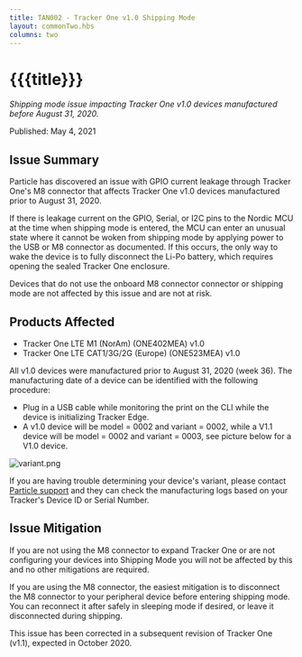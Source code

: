 ```yaml
---
title: TAN002 - Tracker One v1.0 Shipping Mode
layout: commonTwo.hbs
columns: two
---
```


# {{{title}}} 

 _Shipping mode issue impacting Tracker One v1.0 devices manufactured before August 31, 2020._

Published: May 4, 2021

## Issue Summary

Particle has discovered an issue with GPIO current leakage through Tracker One's M8 connector that affects Tracker One v1.0 devices manufactured prior to August 31, 2020.

If there is leakage current on the GPIO, Serial, or I2C pins to the Nordic MCU at the time when shipping mode is entered, the MCU can enter an unusual state where it cannot be woken from shipping mode by applying power to the USB or M8 connector as documented. If this occurs, the only way to wake the device is to fully disconnect the Li-Po battery, which requires opening the sealed Tracker One enclosure.

Devices that do not use the onboard M8 connector connector or shipping mode are not affected by this issue and are not at risk.

## Products Affected

* Tracker One LTE M1 (NorAm) (ONE402MEA) v1.0
* Tracker One LTE CAT1/3G/2G (Europe) (ONE523MEA) v1.0

All v1.0 devices were manufactured prior to August 31, 2020 (week 36). The manufacturing date of a device can be identified with the following procedure: 

* Plug in a USB cable while monitoring the print on the CLI while the device is initializing Tracker Edge.
* A v1.0 device will be model = 0002 and variant = 0002, while a V1.1 device will be model = 0002 and variant = 0003, see picture below for a V1.0 device.

![variant.png](/assets/images/support/variant.png)

 If you are having trouble determining your device's variant, please contact [Particle support](https://support.particle.io) and they can check the manufacturing logs based on your Tracker's Device ID or Serial Number.

## Issue Mitigation

If you are not using the M8 connector to expand Tracker One or are not configuring your devices into Shipping Mode you will not be affected by this and no other mitigations are required.

If you are using the M8 connector, the easiest mitigation is to disconnect the M8 connector to your peripheral device before entering shipping mode. You can reconnect it after safely in sleeping mode if desired, or leave it disconnected during shipping.

This issue has been corrected in a subsequent revision of Tracker One (v1.1), expected in October 2020\. 
